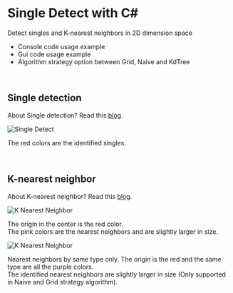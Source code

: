 Single Detect with C#
=============

Detect singles and K-nearest neighbors in 2D dimension space
* Console code usage example
* Gui code usage example
* Algorithm strategy option between Grid, Naive and KdTree

<br>

Single detection
------------

About Single detection? Read this [blog](http://kunuk.wordpress.com/2013/01/13/single-detection-in-2d-dimension).

![Single Detect](https://raw.github.com/kunukn/single-detect/master/img/singledetect.gif "single detect image")

The red colors are the identified singles.

<br>

K-nearest neighbor
------------

About K-nearest neighbor? Read this [blog](http://kunuk.wordpress.com/2013/01/21/k-nearest-neighbor-in-2d-dimension-space).

![K Nearest Neighbor](https://raw.github.com/kunukn/single-detect/master/img/knn.gif "knn image")

The origin in the center is the red color. <br>
The pink colors are the nearest neighbors and are slightly larger in size.

![K Nearest Neighbor](https://raw.github.com/kunukn/single-detect/master/img/knn2.gif "knn image2")

Nearest neighbors by same type only. The origin is the red and the same type are all the purple colors. <br>
The identified nearest neighbors are slightly larger in size (Only supported in Naive and Grid strategy algorithm).
